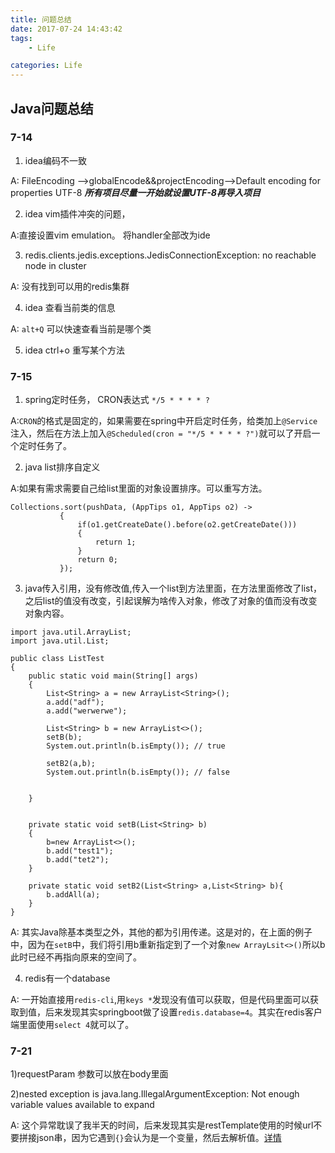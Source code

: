 ```yaml
---
title: 问题总结
date: 2017-07-24 14:43:42
tags:
	- Life

categories: Life
---
```


## Java问题总结

### 7-14
 1) idea编码不一致

 A: FileEncoding -->globalEncode&&projectEncoding-->Default encoding for properties UTF-8
 _**所有项目尽量一开始就设置UTF-8再导入项目**_

2) idea vim插件冲突的问题，

A:直接设置vim emulation。 将handler全部改为ide

3) redis.clients.jedis.exceptions.JedisConnectionException: no reachable node in cluster

A: 没有找到可以用的redis集群

4) idea 查看当前类的信息

A: `alt+Q` 可以快速查看当前是哪个类

5) idea ctrl+o 重写某个方法

### 7-15
 1) spring定时任务， CRON表达式  `*/5 * * * * ?`

 A:`CRON`的格式是固定的，如果需要在spring中开启定时任务，给类加上`@Service`注入，然后在方法上加入`@Scheduled(cron = "*/5 * * * * ?")`就可以了开启一个定时任务了。

 2)  java list排序自定义

 A:如果有需求需要自己给list里面的对象设置排序。可以重写方法。

 ```
 Collections.sort(pushData, (AppTips o1, AppTips o2) ->
            {
                if(o1.getCreateDate().before(o2.getCreateDate()))
                {
                    return 1;
                }
                return 0;
            });
 ```

 3) java传入引用，没有修改值,传入一个list到方法里面，在方法里面修改了list，之后list的值没有改变，引起误解为啥传入对象，修改了对象的值而没有改变对象内容。

```
import java.util.ArrayList;
import java.util.List;

public class ListTest
{
    public static void main(String[] args)
    {
        List<String> a = new ArrayList<String>();
        a.add("adf");
        a.add("werwerwe");

        List<String> b = new ArrayList<>();
        setB(b);
        System.out.println(b.isEmpty()); // true

        setB2(a,b);
        System.out.println(b.isEmpty()); // false


    }


    private static void setB(List<String> b)
    {
        b=new ArrayList<>();
        b.add("test1");
        b.add("tet2");
    }

    private static void setB2(List<String> a,List<String> b){
        b.addAll(a);
    }
}

```

 A: 其实Java除基本类型之外，其他的都为引用传递。这是对的，在上面的例子中，因为在`setB`中，我们将引用b重新指定到了一个对象`new ArrayLsit<>()`所以b此时已经不再指向原来的空间了。

 4) redis有一个database

 A: 一开始直接用`redis-cli`,用`keys *`发现没有值可以获取，但是代码里面可以获取到值，后来发现其实springboot做了设置`redis.database=4`。其实在redis客户端里面使用`select 4`就可以了。

 ### 7-21

 1)requestParam 参数可以放在body里面

 2)nested exception is java.lang.IllegalArgumentException: Not enough variable values available to expand

 A: 这个异常耽误了我半天的时间，后来发现其实是restTemplate使用的时候url不要拼接json串，因为它遇到`{}`会认为是一个变量，然后去解析值。[详情](https://w3stacks.com/questions/spring/70373/using-resttemplate-in-spring-exception-not-enough-variables-available-to-expand)
